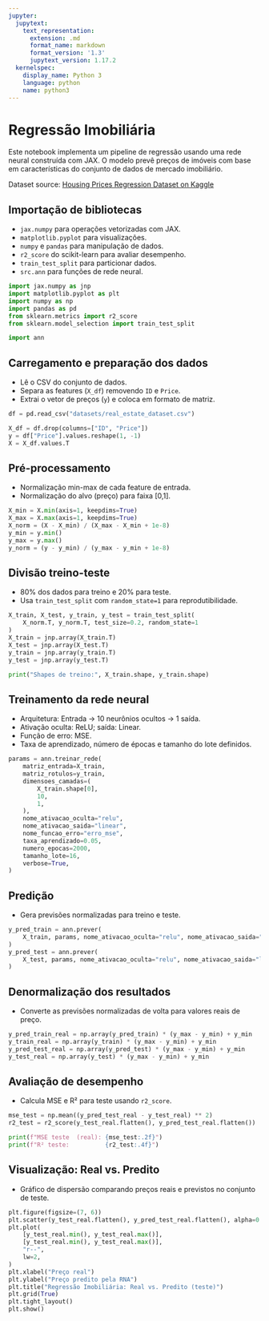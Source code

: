 ```yaml
---
jupyter:
  jupytext:
    text_representation:
      extension: .md
      format_name: markdown
      format_version: '1.3'
      jupytext_version: 1.17.2
  kernelspec:
    display_name: Python 3
    language: python
    name: python3
---
```


# Regressão Imobiliária

Este notebook implementa um pipeline de regressão usando uma rede neural construída com JAX. O modelo prevê preços de imóveis com base em características do conjunto de dados de mercado imobiliário.

Dataset source: [Housing Prices Regression Dataset on Kaggle](https://www.kaggle.com/datasets/denkuznetz/housing-prices-regression/data)


## Importação de bibliotecas
- `jax.numpy` para operações vetorizadas com JAX.
- `matplotlib.pyplot` para visualizações.
- `numpy` e `pandas` para manipulação de dados.
- `r2_score` do scikit-learn para avaliar desempenho.
- `train_test_split` para particionar dados.
- `src.ann` para funções de rede neural.

```python
import jax.numpy as jnp
import matplotlib.pyplot as plt
import numpy as np
import pandas as pd
from sklearn.metrics import r2_score
from sklearn.model_selection import train_test_split

import ann
```

## Carregamento e preparação dos dados
- Lê o CSV do conjunto de dados.
- Separa as features (`X_df`) removendo `ID` e `Price`.
- Extrai o vetor de preços (`y`) e coloca em formato de matriz.

```python
df = pd.read_csv("datasets/real_estate_dataset.csv")

X_df = df.drop(columns=["ID", "Price"])
y = df["Price"].values.reshape(1, -1)
X = X_df.values.T
```

## Pré-processamento
- Normalização min-max de cada feature de entrada.
- Normalização do alvo (preço) para faixa [0,1].

```python
X_min = X.min(axis=1, keepdims=True)
X_max = X.max(axis=1, keepdims=True)
X_norm = (X - X_min) / (X_max - X_min + 1e-8)
y_min = y.min()
y_max = y.max()
y_norm = (y - y_min) / (y_max - y_min + 1e-8)
```

## Divisão treino-teste
- 80% dos dados para treino e 20% para teste.
- Usa `train_test_split` com `random_state=1` para reprodutibilidade.

```python
X_train, X_test, y_train, y_test = train_test_split(
    X_norm.T, y_norm.T, test_size=0.2, random_state=1
)
X_train = jnp.array(X_train.T)
X_test = jnp.array(X_test.T)
y_train = jnp.array(y_train.T)
y_test = jnp.array(y_test.T)

print("Shapes de treino:", X_train.shape, y_train.shape)
```

## Treinamento da rede neural
- Arquitetura: Entrada → 10 neurônios ocultos → 1 saída.
- Ativação oculta: ReLU; saída: Linear.
- Função de erro: MSE.
- Taxa de aprendizado, número de épocas e tamanho do lote definidos.

```python
params = ann.treinar_rede(
    matriz_entrada=X_train,
    matriz_rotulos=y_train,
    dimensoes_camadas=(
        X_train.shape[0],
        10,
        1,
    ),
    nome_ativacao_oculta="relu",
    nome_ativacao_saida="linear",
    nome_funcao_erro="erro_mse",
    taxa_aprendizado=0.05,
    numero_epocas=2000,
    tamanho_lote=16,
    verbose=True,
)
```

## Predição
- Gera previsões normalizadas para treino e teste.

```python
y_pred_train = ann.prever(
    X_train, params, nome_ativacao_oculta="relu", nome_ativacao_saida="linear"
)
y_pred_test = ann.prever(
    X_test, params, nome_ativacao_oculta="relu", nome_ativacao_saida="linear"
)
```

## Denormalização dos resultados
- Converte as previsões normalizadas de volta para valores reais de preço.

```python
y_pred_train_real = np.array(y_pred_train) * (y_max - y_min) + y_min
y_train_real = np.array(y_train) * (y_max - y_min) + y_min
y_pred_test_real = np.array(y_pred_test) * (y_max - y_min) + y_min
y_test_real = np.array(y_test) * (y_max - y_min) + y_min
```

## Avaliação de desempenho
- Calcula MSE e R² para teste usando `r2_score`.

```python
mse_test = np.mean((y_pred_test_real - y_test_real) ** 2)
r2_test = r2_score(y_test_real.flatten(), y_pred_test_real.flatten())

print(f"MSE teste  (real): {mse_test:.2f}")
print(f"R² teste:          {r2_test:.4f}")
```

## Visualização: Real vs. Predito
- Gráfico de dispersão comparando preços reais e previstos no conjunto de teste.

```python
plt.figure(figsize=(7, 6))
plt.scatter(y_test_real.flatten(), y_pred_test_real.flatten(), alpha=0.7, edgecolor="k")
plt.plot(
    [y_test_real.min(), y_test_real.max()],
    [y_test_real.min(), y_test_real.max()],
    "r--",
    lw=2,
)
plt.xlabel("Preço real")
plt.ylabel("Preço predito pela RNA")
plt.title("Regressão Imobiliária: Real vs. Predito (teste)")
plt.grid(True)
plt.tight_layout()
plt.show()
```
